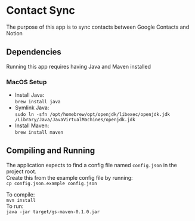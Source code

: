 # Contact Sync
The purpose of this app is to sync contacts between Google Contacts and Notion
## Dependencies
Running this app requires having Java and Maven installed
### MacOS Setup
* Install Java:\
```brew install java```
* Symlink Java:\
```sudo ln -sfn /opt/homebrew/opt/openjdk/libexec/openjdk.jdk /Library/Java/JavaVirtualMachines/openjdk.jdk```
* Install Maven:\
```brew install maven```
## Compiling and Running

The application expects to find a config file named `config.json` in the project root.\
Create this from the example config file by running:\
```cp config.json.example config.json```

To compile:\
```mvn install```\
To run:\
```java -jar target/gs-maven-0.1.0.jar```